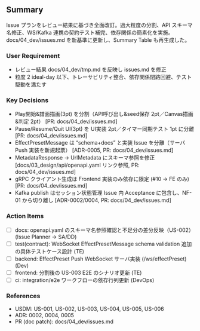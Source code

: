 ## Summary
Issue プランをレビュー結果に基づき全面改訂。過大粒度の分割、API スキーマ名修正、WS/Kafka 連携の契約テスト補完、依存関係の簡素化を実施。docs/04_dev/issues.md を新基準に更新し、Summary Table も再生成した。

### User Requirement
- レビュー結果 docs/04_dev/tmp.md を反映し issues.md を修正
- 粒度 2 ideal-day 以下、トレーサビリティ整合、依存関係閉路回避、テスト駆動を満たす

### Key Decisions
- Play開始&譜面描画(3pt) を分割（API呼び出し&seed保存 2pt／Canvas描画&判定 2pt） [PR: docs/04_dev/issues.md]
- Pause/Resume/Quit UI(3pt) を UI実装 2pt／タイマー同期テスト 1pt に分離 [PR: docs/04_dev/issues.md]
- EffectPresetMessage は “schema+docs” と実装 Issue を分離（サーバ Push 実装を新規起票） [ADR-0005, PR: docs/04_dev/issues.md]
- MetadataResponse → UrlMetadata にスキーマ参照を修正 [docs/03_design/api/openapi.yaml リンク参照, PR: docs/04_dev/issues.md]
- gRPC クライアント生成は Frontend 実装のみ依存に限定 (#10 → FE のみ) [PR: docs/04_dev/issues.md]
- Kafka publish はセッション状態管理 Issue 内 Acceptance に包含し、NF-01 から切り離し [ADR-0002/0004, PR: docs/04_dev/issues.md]

### Action Items
- [ ] docs: openapi.yaml のスキーマ名参照確認と不足分の差分反映（US-002） (Issue Planner → SA/DD)
- [ ] test(contract): WebSocket EffectPresetMessage schema validation 追加の具体テストケース設計 (TE)
- [ ] backend: EffectPreset Push WebSocket サーバ実装 (/ws/effectPreset) (Dev)
- [ ] frontend: 分割後の US-003 E2E のシナリオ更新 (TE)
- [ ] ci: integration/e2e ワークフローの依存行列更新 (DevOps)

### References
- USDM: US-001, US-002, US-003, US-004, US-005, US-006
- ADR: 0002, 0004, 0005
- PR (doc patch): docs/04_dev/issues.md